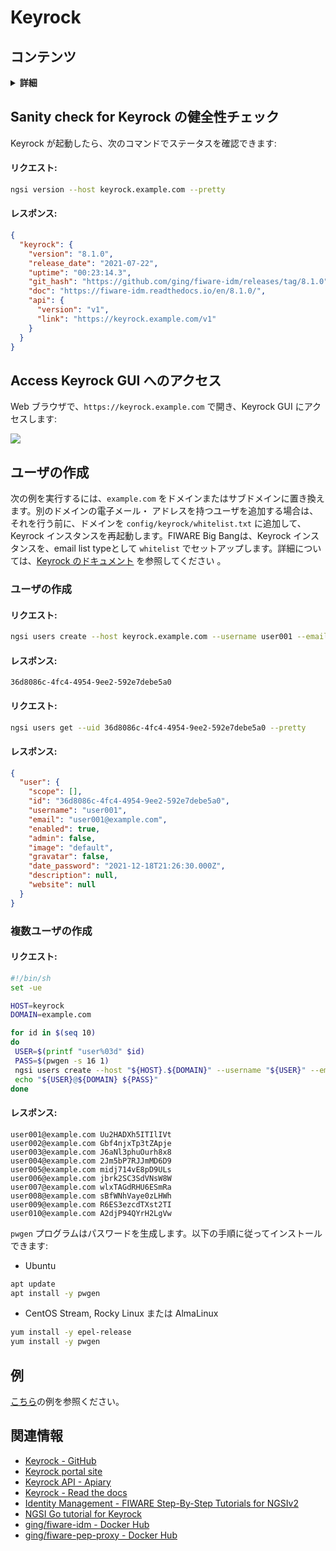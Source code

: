 # Keyrock

## コンテンツ

<details>
<summary><strong>詳細</strong></summary>

-   [Keyrock の健全性チェック](#sanity-check-for-keyrock)
-   [Keyrock GUI へのアクセス](#access-keyrock-gui)
-   [例](#examples)
-   [関連情報](#related-information)

</details>

<a name="sanity-check-for-keyrock"></a>

## Sanity check for Keyrock の健全性チェック

Keyrock が起動したら、次のコマンドでステータスを確認できます:

#### リクエスト:

```bash
ngsi version --host keyrock.example.com --pretty
```

#### レスポンス:

```json
{
  "keyrock": {
    "version": "8.1.0",
    "release_date": "2021-07-22",
    "uptime": "00:23:14.3",
    "git_hash": "https://github.com/ging/fiware-idm/releases/tag/8.1.0",
    "doc": "https://fiware-idm.readthedocs.io/en/8.1.0/",
    "api": {
      "version": "v1",
      "link": "https://keyrock.example.com/v1"
    }
  }
}
```

<a name="access-keyrock-gui"></a>

## Access Keyrock GUI へのアクセス

Web ブラウザで、`https://keyrock.example.com` で開き、Keyrock GUI にアクセスします:

![](https://raw.githubusercontent.com/lets-fiware/FIWARE-Big-Bang/gh-pages/images/keyrock/keyrock-sign-in.png)

## ユーザの作成

次の例を実行するには、`example.com` をドメインまたはサブドメインに置き換えます。別のドメインの電子メール・
アドレスを持つユーザを追加する場合は、それを行う前に、ドメインを `config/keyrock/whitelist.txt` に追加して、
Keyrock インスタンスを再起動します。FIWARE Big Bangは、Keyrock インスタンスを、email list typeとして `whitelist`
でセットアップします。詳細については、[Keyrock のドキュメント](https://fiware-idm.readthedocs.io/en/latest/installation_and_administration_guide/configuration/index.html#email-filtering)
を参照してください 。

### ユーザの作成

#### リクエスト:

```bash
ngsi users create --host keyrock.example.com --username user001 --email user001@example.com --password 1234
```

#### レスポンス:

```text
36d8086c-4fc4-4954-9ee2-592e7debe5a0
```

#### リクエスト:

```bash
ngsi users get --uid 36d8086c-4fc4-4954-9ee2-592e7debe5a0 --pretty
```

#### レスポンス:

```json
{
  "user": {
    "scope": [],
    "id": "36d8086c-4fc4-4954-9ee2-592e7debe5a0",
    "username": "user001",
    "email": "user001@example.com",
    "enabled": true,
    "admin": false,
    "image": "default",
    "gravatar": false,
    "date_password": "2021-12-18T21:26:30.000Z",
    "description": null,
    "website": null
  }
}
```

### 複数ユーザの作成

#### リクエスト:

```bash
#!/bin/sh
set -ue

HOST=keyrock
DOMAIN=example.com

for id in $(seq 10)
do
 USER=$(printf "user%03d" $id)
 PASS=$(pwgen -s 16 1)
 ngsi users create --host "${HOST}.${DOMAIN}" --username "${USER}" --email "${USER}@${DOMAIN}" --password "${PASS}" > /dev/null
 echo "${USER}@${DOMAIN} ${PASS}"
done
```

#### レスポンス:

```text
user001@example.com Uu2HADXh5ITIlIVt
user002@example.com Gbf4njxTp3tZApje
user003@example.com J6aNl3phuOurh8x8
user004@example.com 2Jm5bP7RJJmMD6D9
user005@example.com midj714vE8pD9ULs
user006@example.com jbrk2SC3SdVNsW8W
user007@example.com wlxTAGdRHU6ESmRa
user008@example.com sBfWNhVaye0zLHWh
user009@example.com R6ES3ezcdTXst2TI
user010@example.com A2djP94QYrH2LgVw
```

`pwgen` プログラムはパスワードを生成します。以下の手順に従ってインストールできます:

-   Ubuntu

```bash
apt update
apt install -y pwgen
```

-   CentOS Stream, Rocky Linux または AlmaLinux

```bash
yum install -y epel-release
yum install -y pwgen
```

<a name="examples"></a>

## 例

[こちら](https://github.com/lets-fiware/FIWARE-Big-Bang/tree/main/examples/keyrock)の例を参照ください。

<a name="related-information"></a>

## 関連情報

-   [Keyrock - GitHub](https://github.com/ging/fiware-idm)
-   [Keyrock portal site](https://keyrock-fiware.github.io/)
-   [Keyrock API - Apiary](https://keyrock.docs.apiary.io/#)
-   [Keyrock - Read the docs](https://fiware-idm.readthedocs.io/)
-   [Identity Management - FIWARE Step-By-Step Tutorials for NGSIv2](https://fiware-tutorials.readthedocs.io/en/latest/identity-management.html)
-   [NGSI Go tutorial for Keyrock](https://ngsi-go.letsfiware.jp/tutorial/keyrock/)
-   [ging/fiware-idm - Docker Hub](https://hub.docker.com/r/ging/fiware-idm)
-   [ging/fiware-pep-proxy - Docker Hub](https://hub.docker.com/r/ging/fiware-pep-proxy)

